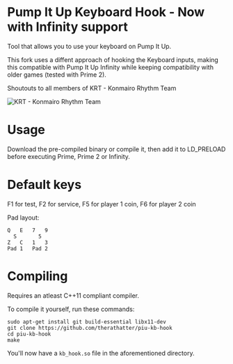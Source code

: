 # Pump It Up Keyboard Hook - Now with Infinity support

Tool that allows you to use your keyboard on Pump It Up.

This fork uses a diffent approach of hooking the Keyboard inputs, making this compatible with Pump It Up Infinity while keeping compatibility with older games (tested with Prime 2).

Shoutouts to all members of KRT - Konmairo Rhythm Team

![KRT - Konmairo Rhythm Team](https://i.imgur.com/d3OlvjU.png)
# Usage
Download the pre-compiled binary or compile it, then add it to LD_PRELOAD before executing Prime, Prime 2 or Infinity.

# Default keys
F1 for test, F2 for service, F5 for player 1 coin, F6 for player 2 coin

Pad layout:
```
Q   E   7   9
  S       5
Z   C   1   3
Pad 1   Pad 2
```

# Compiling

Requires an atleast C++11 compliant compiler.

To compile it yourself, run these commands:

```
sudo apt-get install git build-essential libx11-dev
git clone https://github.com/therathatter/piu-kb-hook
cd piu-kb-hook
make
```

You'll now have a `kb_hook.so` file in the aforementioned directory.
